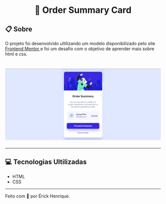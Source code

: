 <h1 align="center">
  🎵 Order Summary Card
</h1>

## 📋 Sobre

  O projeto foi desenvolvido ultilizando um modelo disponibilizado pelo site <a href="https://www.frontendmentor.io/">Frontend Mentor </a> e foi um desafio com o objetivo de aprender mais sobre html e css.
  
  <h1>
    <img src="./public/PrintPageWeb.png"/>
  </h1>

---

## 💻 Tecnologias Ultilizadas

- HTML
- CSS

---

Feito com 💙 por Érick Henrique.

